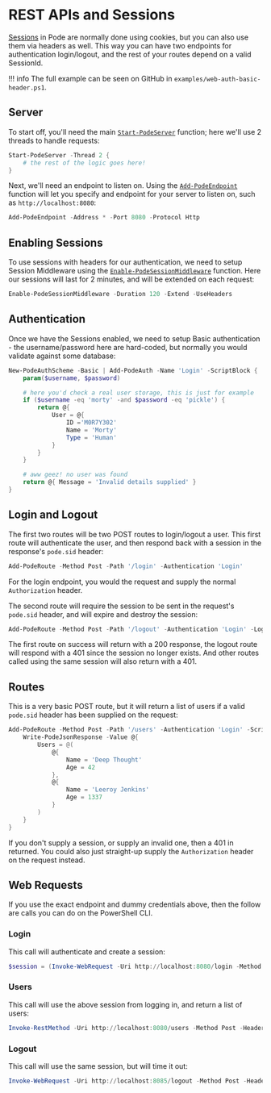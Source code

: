 # REST APIs and Sessions

[Sessions](../../../Middleware/Types/Sessions) in Pode are normally done using cookies, but you can also use them via headers as well. This way you can have two endpoints for authentication login/logout, and the rest of your routes depend on a valid SessionId.

!!! info
    The full example can be seen on GitHub in `examples/web-auth-basic-header.ps1`.

## Server

To start off, you'll need the main [`Start-PodeServer`](../../../../Functions/Core/Start-PodeServer) function; here we'll use 2 threads to handle requests:

```powershell
Start-PodeServer -Thread 2 {
    # the rest of the logic goes here!
}
```

Next, we'll need an endpoint to listen on. Using the [`Add-PodeEndpoint`](../../../../Functions/Core/Add-PodeEndpoint) function will let you specify and endpoint for your server to listen on, such as `http://localhost:8080`:

```powershell
Add-PodeEndpoint -Address * -Port 8080 -Protocol Http
```

## Enabling Sessions

To use sessions with headers for our authentication, we need to setup Session Middleware using the [`Enable-PodeSessionMiddleware`](../../../../Functions/Sessions/Enable-PodeSessionMiddleware/) function. Here our sessions will last for 2 minutes, and will be extended on each request:

```powershell
Enable-PodeSessionMiddleware -Duration 120 -Extend -UseHeaders
```

## Authentication

Once we have the Sessions enabled, we need to setup Basic authentication - the username/password here are hard-coded, but normally you would validate against some database:

```powershell
New-PodeAuthScheme -Basic | Add-PodeAuth -Name 'Login' -ScriptBlock {
    param($username, $password)

    # here you'd check a real user storage, this is just for example
    if ($username -eq 'morty' -and $password -eq 'pickle') {
        return @{
            User = @{
                ID ='M0R7Y302'
                Name = 'Morty'
                Type = 'Human'
            }
        }
    }

    # aww geez! no user was found
    return @{ Message = 'Invalid details supplied' }
}
```

## Login and Logout

The first two routes will be two POST routes to login/logout a user. This first route will authenticate the user, and then respond back with a session in the response's `pode.sid` header:

```powershell
Add-PodeRoute -Method Post -Path '/login' -Authentication 'Login'
```

For the login endpoint, you would the request and supply the normal `Authorization` header.

The second route will require the session to be sent in the request's `pode.sid` header, and will expire and destroy the session:

```powershell
Add-PodeRoute -Method Post -Path '/logout' -Authentication 'Login' -Logout
```

The first route on success will return with a 200 response, the logout route will respond with a 401 since the session no longer exists. And other routes called using the same session will also return with a 401.

## Routes

This is a very basic POST route, but it will return a list of users if a valid `pode.sid` header has been supplied on the request:

```powershell
Add-PodeRoute -Method Post -Path '/users' -Authentication 'Login' -ScriptBlock {
    Write-PodeJsonResponse -Value @{
        Users = @(
            @{
                Name = 'Deep Thought'
                Age = 42
            },
            @{
                Name = 'Leeroy Jenkins'
                Age = 1337
            }
        )
    }
}
```

If you don't supply a session, or supply an invalid one, then a 401 in returned. You could also just straight-up supply the `Authorization` header on the request instead.

## Web Requests

If you use the exact endpoint and dummy credentials above, then the follow are calls you can do on the PowerShell CLI.

### Login

This call will authenticate and create a session:

```powershell
$session = (Invoke-WebRequest -Uri http://localhost:8080/login -Method Post -Headers @{ Authorization = 'Basic bW9ydHk6cGlja2xl' }).Headers['pode.sid'][0]
```

### Users

This call will use the above session from logging in, and return a list of users:

```powershell
Invoke-RestMethod -Uri http://localhost:8080/users -Method Post -Headers @{ 'pode.sid' = "$session" }
```

### Logout

This call will use the same session, but will time it out:

```powershell
Invoke-WebRequest -Uri http://localhost:8085/logout -Method Post -Headers @{ 'pode.sid' = "$session" }
```
